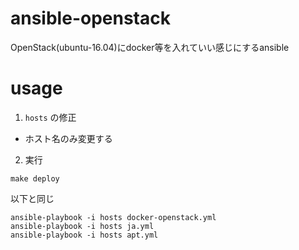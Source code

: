 # ansible-openstack

OpenStack(ubuntu-16.04)にdocker等を入れていい感じにするansible

# usage

1. `hosts` の修正

- ホスト名のみ変更する

2. 実行

```shell
make deploy
```

以下と同じ

```shell
ansible-playbook -i hosts docker-openstack.yml
ansible-playbook -i hosts ja.yml
ansible-playbook -i hosts apt.yml
```
